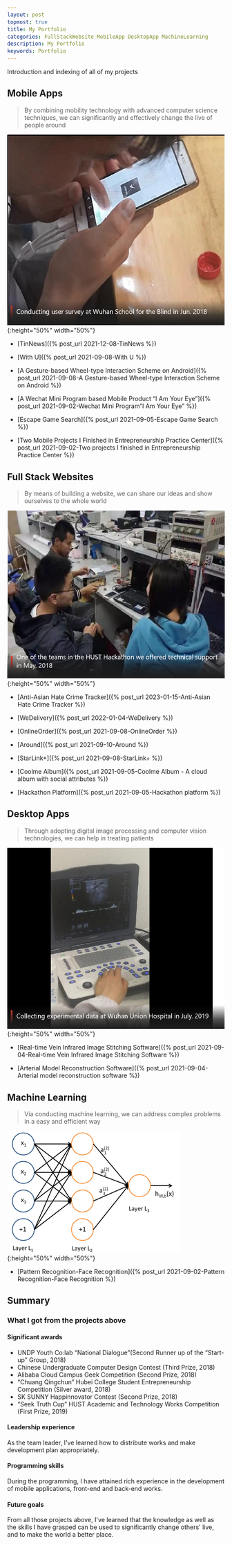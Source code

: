```yaml
---
layout: post
topmost: true
title: My Portfolio
categories: FullStackWebsite MobileApp DesktopApp MachineLearning
description: My Portfolio
keywords: Portfolio
---
```


Introduction and indexing of all of my projects

## Mobile Apps

> By combining mobility technology with advanced computer science techniques, we can significantly and effectively change the live of people around

![@2x](/images/posts/portfolio/mobile-applications.png){:height="50%" width="50%"}

 - [TinNews]({% post_url 2021-12-08-TinNews %})

 - [With U]({% post_url 2021-09-08-With U %})

 - [A Gesture-based Wheel-type Interaction Scheme on Android]({% post_url 2021-09-08-A Gesture-based Wheel-type Interaction Scheme on Android %})

 - [A Wechat Mini Program based Mobile Product “I Am Your Eye”]({% post_url 2021-09-02-Wechat Mini Program“I Am Your Eye” %})

 - [Escape Game Search]({% post_url 2021-09-05-Escape Game Search %})

 - [Two Mobile Projects I Finished in Entrepreneurship Practice Center]({% post_url 2021-09-02-Two projects I finished in Entrepreneurship Practice Center %})

## Full Stack Websites

> By means of building a website, we can share our ideas and show ourselves to the whole world

![@2x](/images/posts/portfolio/full-stack-website.png){:height="50%" width="50%"}

 - [Anti-Asian Hate Crime Tracker]({% post_url 2023-01-15-Anti-Asian Hate Crime Tracker %})
 
 - [WeDelivery]({% post_url 2022-01-04-WeDelivery %})
 
 - [OnlineOrder]({% post_url 2021-09-08-OnlineOrder %})

 - [Around]({% post_url 2021-09-10-Around %})

 - [StarLink+]({% post_url 2021-09-08-StarLink+ %})

 - [Coolme Album]({% post_url 2021-09-05-Coolme Album - A cloud album with social attributes %})

 - [Hackathon Platform]({% post_url 2021-09-05-Hackathon platform %})

## Desktop Apps

> Through adopting digital image processing and computer vision technologies, we can help in treating patients

![@2x](/images/posts/portfolio/medical-softwares.png){:height="50%" width="50%"}

 - [Real-time Vein Infrared Image Stitching Software]({% post_url 2021-09-04-Real-time Vein Infrared Image Stitching Software %})

 - [Arterial Model Reconstruction Software]({% post_url 2021-09-04-Arterial model reconstruction software %})

## Machine Learning

> Via conducting machine learning, we can address complex problems in a easy and efficient way

![@2x](/images/posts/portfolio/machine-learning.png){:height="50%" width="50%"}

 - [Pattern Recognition-Face Recognition]({% post_url 2021-09-02-Pattern Recognition-Face Recognition %})

## Summary

### What I got from the projects above

#### Significant awards

- UNDP Youth Co:lab “National Dialogue”(Second Runner up of the “Start-up” Group, 2018)
- Chinese Undergraduate Computer Design Contest (Third Prize, 2018)
- Alibaba Cloud Campus Geek Competition (Second Prize, 2018)
- “Chuang Qingchun” Hubei College Student Entrepreneurship Competition (Silver award, 2018)
- SK SUNNY Happinnovator Contest (Second Prize, 2018)
- “Seek Truth Cup” HUST Academic and Technology Works Competition (First Prize, 2019)

#### Leadership experience

As the team leader, I've learned how to distribute works and make development plan appropriately.

#### Programming skills

During the programming, I have attained rich experience in the development of mobile applications, front-end and back-end works.

#### Future goals

From all those projects above, I've learned that the knowledge as well as the skills I have grasped can be used to significantly change others' live, and to make the world a better place.